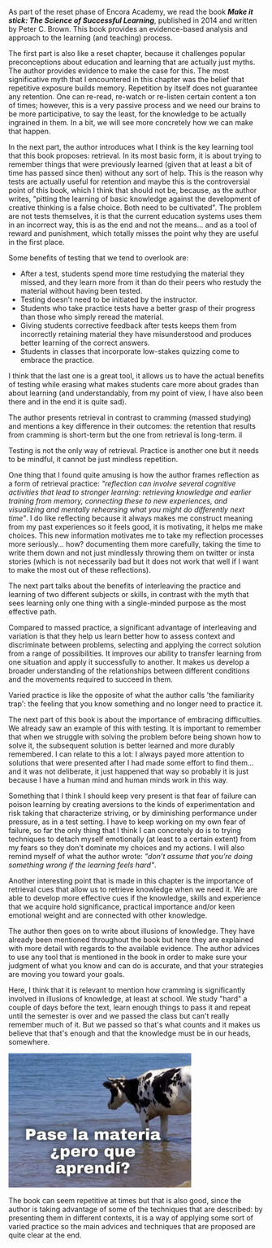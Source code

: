 As part of the reset phase of Encora Academy, we read the book ***Make it stick: The Science of Successful Learning***, published in 2014 and written by Peter C. Brown. This book provides an evidence-based analysis and approach to the learning (and teaching) process.

The first part is also like a reset chapter, because it challenges popular preconceptions about education and learning that are actually just myths. The author provides evidence to make the case for this. The most significative myth that I encountered in this chapter was the belief that repetitive exposure builds memory. Repetition by itself does not guarantee any retention. One can re-read, re-watch or re-listen certain content a ton of times; however, this is a very passive process and we need our brains to be more participative, to say the least, for the knowledge to be actually ingrained in them. In a bit, we will see more concretely how we can make that happen.

In the next part, the author introduces what I think is the key learning tool that this book proposes: retrieval. In its most basic form, it is about trying to remember things that were previously learned (given that at least a bit of time has passed since then) without any sort of help. This is the reason why tests are actually useful for retention and maybe this is the controversial point of this book, which I think that should not be, because, as the author writes, "pitting the learning of basic knowledge against the development of creative thinking is a false choice. Both need to be cultivated". The problem are not tests themselves, it is that the current education systems uses them in an incorrect way, this is as the end and not the means... and as a tool of reward and punishment, which totally misses the point why they are useful in the first place.  

Some benefits of testing that we tend to overlook are: 

- After a test, students spend more time restudying the material they missed, and they learn more from it than do their peers who restudy the material without having been tested.
- Testing doesn't need to be initiated by the instructor.
- Students who take practice tests have a better grasp of their progress than those who simply reread the material.
- Giving students corrective feedback after tests keeps them from incorrectly retaining material they have misunderstood and produces better learning of the correct answers.
- Students in classes that incorporate low-stakes quizzing come to embrace the practice.

I think that the last one is a great tool, it allows us to have the actual benefits of testing while erasing what makes students care more about grades than about learning (and understandably, from my point of view, I have also been there and in the end it is quite sad). 

The author presents retrieval in contrast to cramming (massed studying) and mentions a key difference in their outcomes: the retention that results from cramming is short-term but the one from retrieval is long-term. il

Testing is not the only way of retrieval. Practice is another one but it needs to be mindful, it cannot be just mindless repetition.

One thing that I found quite amusing is how the author frames reflection as a form of retrieval practice: *"reflection can involve several cognitive activities that lead to stronger learning: retrieving knowledge and earlier training from memory, connecting these to new experiences, and visualizing and mentally rehearsing what you might do differently next time"*. I do like reflecting because it always makes me construct meaning from my past experiences so it feels good, it is motivating, it helps me make choices. This new information motivates me to take my reflection processes more seriously... how? documenting them more carefully, taking the time to write them down and not just mindlessly throwing them on twitter or insta stories (which is not necessarily bad but it does not work that well if I want to make the most out of these reflections).  

The next part talks about the benefits of interleaving the practice and learning of two different subjects or skills, in contrast with the myth that sees learning only one thing with a single-minded purpose as the most effective path.

Compared to massed practice, a significant advantage of interleaving and variation is that they help us learn better how to assess context and discriminate between problems, selecting and applying the correct solution from a range of possibilities. It improves our ability to transfer learning from one situation and apply it successfully to another. It makes us develop a broader understanding of the relationships between different conditions and the movements required to succeed in them.

Varied practice is like the opposite of what the author calls 'the familiarity trap': the feeling that you know something and no longer need to practice it.

The next part of this book is about the importance of embracing difficulties. We already saw an example of this with testing. It is important to remember that when we struggle with solving the problem before being shown how to solve it, the subsequent solution is better learned and more durably remembered. I can relate to this a lot: I always payed more attention to solutions that were presented after I had made some effort to find them... and it was not deliberate, it just happened that way so probably it is just because I have a human mind and human minds work in this way. 

Something that I think I should keep very present is that fear of failure can poison learning by creating aversions to the kinds of experimentation and risk taking that characterize striving, or by diminishing performance under pressure, as in a test setting. I have to keep working on my own fear of failure, so far the only thing that I think I can concretely do is to trying techniques to detach myself emotionally (at least to a certain extent) from my fears so they don't dominate my choices and my actions. I will also remind myself of what the author wrote: *"don’t assume that you’re doing something wrong if the learning feels hard"*.

Another interesting point that is made in this chapter is the importance of retrieval cues that allow us to retrieve knowledge when we need it. We are able to develop more effective cues if the knowledge, skills and experience that we acquire hold significance, practical importance and/or keen emotional weight  and are connected with other knowledge.

The author then goes on to write about illusions of knowledge. They have already been mentioned throughout the book but here they are explained with more detail with regards to the available evidence. The author advices to use any tool that is mentioned in the book in order to make sure your judgment of what you know and can do is accurate, and that your strategies are moving you toward your goals.

Here, I think that it is relevant to mention how cramming is significantly involved in illusions of knowledge, at least at school. We study "hard" a couple of days before the text, learn enough things to pass it and repeat until the semester is over and we passed the class but can't really remember much of it. But we passed so that's what counts and it makes us believe that that's enough and that the knowledge must be in our heads, somewhere. 

<img src="/img/paselamateriaperoqueaprendi.jpg" width="360" height="264">

The book can seem repetitive at times but that is also good, since the author is taking advantage of some of the techniques that are described: by presenting them in different contexts, it is a way of applying some sort of varied practice so the main advices and techniques that are proposed are quite clear at the end.
